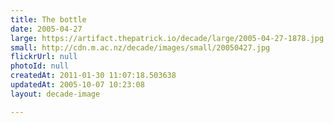```yaml
---
title: The bottle
date: 2005-04-27
large: https://artifact.thepatrick.io/decade/large/2005-04-27-1878.jpg
small: http://cdn.m.ac.nz/decade/images/small/20050427.jpg
flickrUrl: null
photoId: null
createdAt: 2011-01-30 11:07:18.503638
updatedAt: 2005-10-07 10:23:08
layout: decade-image

---
```


